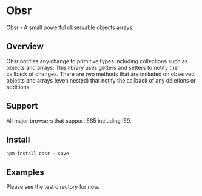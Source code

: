 # Obsr
Obsr - A small powerful observable objects arrays


## Overview
Obsr notifies any change to primitive types including collections such as objects and arrays.
This library uses getters and setters to notify the callback of changes.
There are two methods that are included on observed objects and arrays (even nested) that notify the callback of any deletions or additions.


## Support
All major browsers that support ES5 including IE9.


## Install
`npm install obsr --save`

## Examples
Please see the test directory for now.
